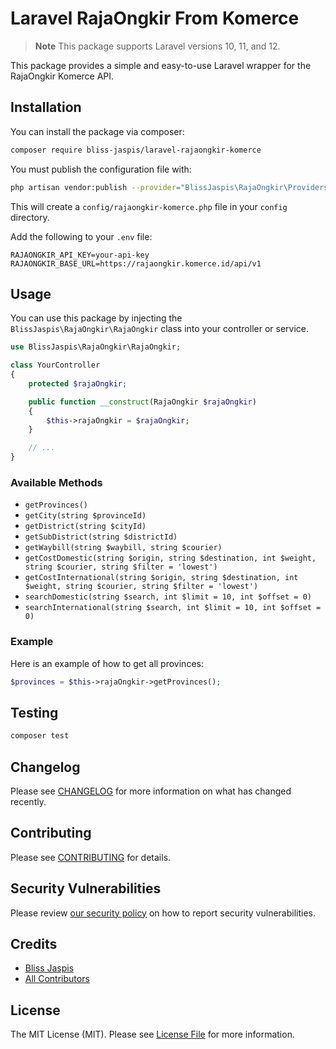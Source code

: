 # Laravel RajaOngkir From Komerce

> **Note**
> This package supports Laravel versions 10, 11, and 12.

This package provides a simple and easy-to-use Laravel wrapper for the RajaOngkir Komerce API.

## Installation

You can install the package via composer:

```bash
composer require bliss-jaspis/laravel-rajaongkir-komerce
```

You must publish the configuration file with:

```bash
php artisan vendor:publish --provider="BlissJaspis\RajaOngkir\Providers\RajaOngkirServiceProvider" --tag="config"
```

This will create a `config/rajaongkir-komerce.php` file in your `config` directory.

Add the following to your `.env` file:

```env
RAJAONGKIR_API_KEY=your-api-key
RAJAONGKIR_BASE_URL=https://rajaongkir.komerce.id/api/v1
```

## Usage

You can use this package by injecting the `BlissJaspis\RajaOngkir\RajaOngkir` class into your controller or service.

```php
use BlissJaspis\RajaOngkir\RajaOngkir;

class YourController
{
    protected $rajaOngkir;

    public function __construct(RajaOngkir $rajaOngkir)
    {
        $this->rajaOngkir = $rajaOngkir;
    }

    // ...
}
```

### Available Methods

- `getProvinces()`
- `getCity(string $provinceId)`
- `getDistrict(string $cityId)`
- `getSubDistrict(string $districtId)`
- `getWaybill(string $waybill, string $courier)`
- `getCostDomestic(string $origin, string $destination, int $weight, string $courier, string $filter = 'lowest')`
- `getCostInternational(string $origin, string $destination, int $weight, string $courier, string $filter = 'lowest')`
- `searchDomestic(string $search, int $limit = 10, int $offset = 0)`
- `searchInternational(string $search, int $limit = 10, int $offset = 0)`

### Example

Here is an example of how to get all provinces:

```php
$provinces = $this->rajaOngkir->getProvinces();
```

## Testing

```bash
composer test
```

## Changelog

Please see [CHANGELOG](CHANGELOG.md) for more information on what has changed recently.

## Contributing

Please see [CONTRIBUTING](CONTRIBUTING.md) for details.

## Security Vulnerabilities

Please review [our security policy](../../security/policy) on how to report security vulnerabilities.

## Credits

- [Bliss Jaspis](https://github.com/blissjaspis)
- [All Contributors](../../contributors)

## License

The MIT License (MIT). Please see [License File](LICENSE.md) for more information.